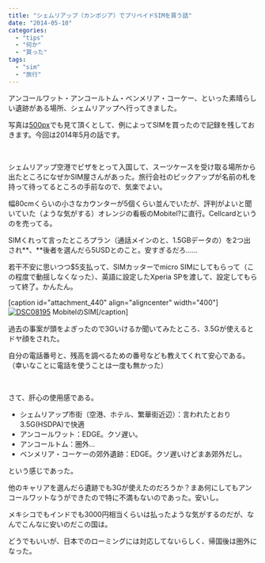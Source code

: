 ```yaml
---
title: "シェムリアップ（カンボジア）でプリペイドSIMを買う話"
date: "2014-05-10"
categories: 
  - "tips"
  - "何か"
  - "買った"
tags: 
  - "sim"
  - "旅行"
---
```


アンコールワット・アンコールトム・ベンメリア・コーケー、といった素晴らしい遺跡がある場所、シェムリアップへ行ってきました。

写真は[500px](http://500px.com/naotaco)でも見て頂くとして、例によってSIMを買ったので記録を残しておきます。今回は2014年5月の話です。

 

シェムリアップ空港でビザをとって入国して、スーツケースを受け取る場所から出たところになぜかSIM屋さんがあった。旅行会社のピックアップが名前の札を持って待ってるところの手前なので、気楽でよい。

幅80cmくらいの小さなカウンターが5個くらい並んでいたが、評判がよいと聞いていた（ような気がする）オレンジの看板のMobitel?に直行。Cellcardというのを売ってる。

SIMくれって言ったところプラン（通話メインのと、1.5GBデータの）を2つ出され**、**後者を選んだら5USDとのこと。安すぎるだろ……

若干不安に思いつつ$5支払って、SIMカッターでmicro SIMにしてもらって（この程度で動揺しなくなった）、英語に設定したXperia SPを渡して、設定してもらって終了。かんたん。

\[caption id="attachment\_440" align="aligncenter" width="400"\][![DSC08195](https://blog.naotaco.com/wp-content/uploads/2014/05/DSC08195-400x266.jpg)](https://blog.naotaco.com/wp-content/uploads/2014/05/DSC08195.jpg) MobitelのSIM\[/caption\]

過去の事案が頭をよぎったので3Gいけるか聞いてみたところ、3.5Gが使えるとドヤ顔をされた。

自分の電話番号と、残高を調べるための番号なども教えてくれて安心である。（幸いなことに電話を使うことは一度も無かった）

 

さて、肝心の使用感である。

- シェムリアップ市街（空港、ホテル、繁華街近辺）：言われたとおり3.5G(HSDPA)で快適
- アンコールワット：EDGE。クソ遅い。
- アンコールトム：圏外…
- ベンメリア・コーケーの郊外遺跡：EDGE。クソ遅いけどまあ郊外だし。

という感じであった。

他のキャリアを選んだら遺跡でも3Gが使えたのだろうか？まあ何にしてもアンコールワットなうができたので特に不満もないのであった。安いし。

メキシコでもインドでも3000円相当くらいは払ったような気がするのだが、なんでこんなに安いのだこの国は。

どうでもいいが、日本でのローミングには対応してないらしく、帰国後は圏外になった。
